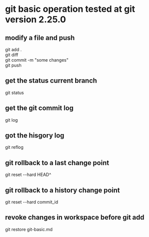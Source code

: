 # git basic operation tested at git version 2.25.0
## modify a file and push
git add .  
git diff  
git commit -m "some changes"  
git push  

## get the status current branch
git status  

## get the git commit log  
git log  
## got the hisgory log
git reflog  

## git rollback to a last change point  
git reset --hard HEAD^  

## git rollback to a history change point
git reset --hard commit_id 

## revoke changes in workspace before git add  
git restore git-basic.md  
